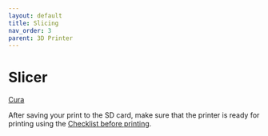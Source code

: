 ```yaml
---
layout: default
title: Slicing
nav_order: 3
parent: 3D Printer
---
```


# Slicer

[Cura](https://ultimaker.com/software/ultimaker-cura)

After saving your print to the SD card, make sure that the printer is ready for printing using the [Checklist before printing](checklist).
